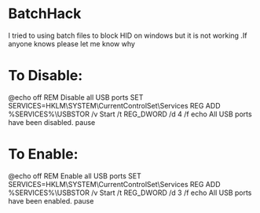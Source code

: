 # BatchHack
I tried to using batch files to block HID on windows but it is not working .If anyone knows please let me know why
# To Disable:
@echo off
REM Disable all USB ports
SET SERVICES=HKLM\SYSTEM\CurrentControlSet\Services
REG ADD %SERVICES%\USBSTOR /v Start /t REG_DWORD /d 4 /f
echo All USB ports have been disabled.
pause
# To Enable:
@echo off
REM Enable all USB ports
SET SERVICES=HKLM\SYSTEM\CurrentControlSet\Services
REG ADD %SERVICES%\USBSTOR /v Start /t REG_DWORD /d 3 /f
echo All USB ports have been enabled.
pause

